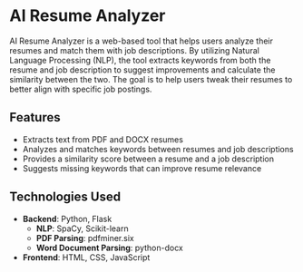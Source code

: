 # AI Resume Analyzer

AI Resume Analyzer is a web-based tool that helps users analyze their resumes and match them with job descriptions. By utilizing Natural Language Processing (NLP), the tool extracts keywords from both the resume and job description to suggest improvements and calculate the similarity between the two. The goal is to help users tweak their resumes to better align with specific job postings.

## Features

- Extracts text from PDF and DOCX resumes
- Analyzes and matches keywords between resumes and job descriptions
- Provides a similarity score between a resume and a job description
- Suggests missing keywords that can improve resume relevance

## Technologies Used

- **Backend**: Python, Flask
  - **NLP**: SpaCy, Scikit-learn
  - **PDF Parsing**: pdfminer.six
  - **Word Document Parsing**: python-docx
- **Frontend**: HTML, CSS, JavaScript
